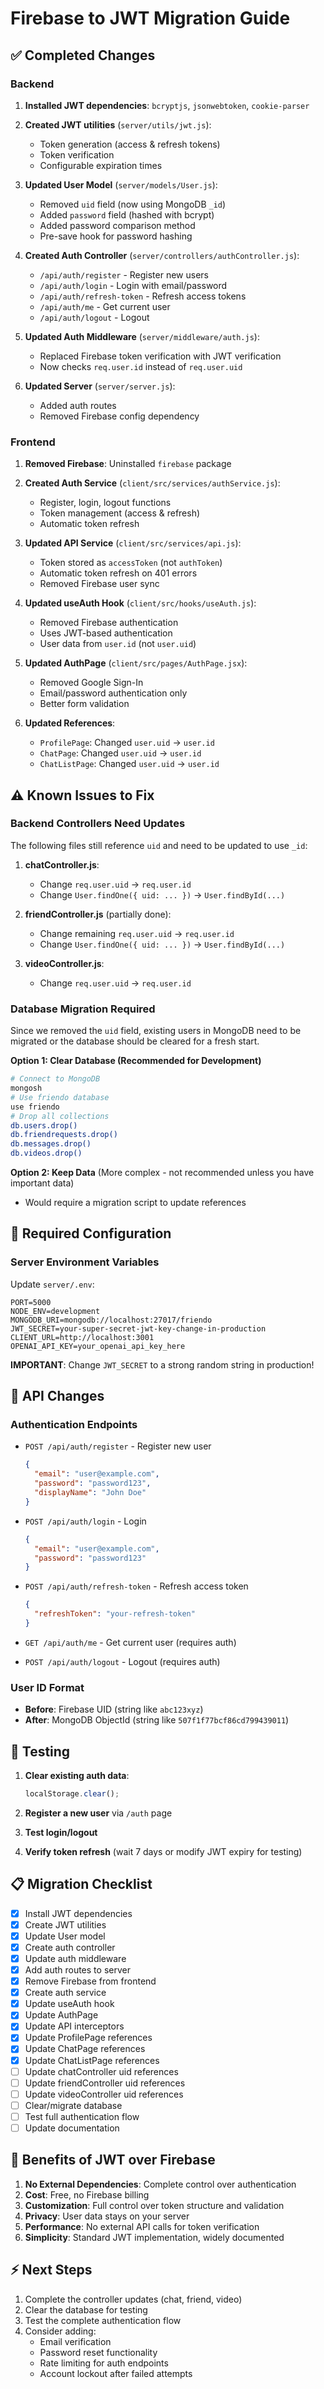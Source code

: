 # Firebase to JWT Migration Guide

## ✅ Completed Changes

### Backend
1. **Installed JWT dependencies**: `bcryptjs`, `jsonwebtoken`, `cookie-parser`
2. **Created JWT utilities** (`server/utils/jwt.js`):
   - Token generation (access & refresh tokens)
   - Token verification
   - Configurable expiration times

3. **Updated User Model** (`server/models/User.js`):
   - Removed `uid` field (now using MongoDB `_id`)
   - Added `password` field (hashed with bcrypt)
   - Added password comparison method
   - Pre-save hook for password hashing

4. **Created Auth Controller** (`server/controllers/authController.js`):
   - `/api/auth/register` - Register new users
   - `/api/auth/login` - Login with email/password
   - `/api/auth/refresh-token` - Refresh access tokens
   - `/api/auth/me` - Get current user
   - `/api/auth/logout` - Logout

5. **Updated Auth Middleware** (`server/middleware/auth.js`):
   - Replaced Firebase token verification with JWT verification
   - Now checks `req.user.id` instead of `req.user.uid`

6. **Updated Server** (`server/server.js`):
   - Added auth routes
   - Removed Firebase config dependency

### Frontend
1. **Removed Firebase**: Uninstalled `firebase` package
2. **Created Auth Service** (`client/src/services/authService.js`):
   - Register, login, logout functions
   - Token management (access & refresh)
   - Automatic token refresh

3. **Updated API Service** (`client/src/services/api.js`):
   - Token stored as `accessToken` (not `authToken`)
   - Automatic token refresh on 401 errors
   - Removed Firebase user sync

4. **Updated useAuth Hook** (`client/src/hooks/useAuth.js`):
   - Removed Firebase authentication
   - Uses JWT-based authentication
   - User data from `user.id` (not `user.uid`)

5. **Updated AuthPage** (`client/src/pages/AuthPage.jsx`):
   - Removed Google Sign-In
   - Email/password authentication only
   - Better form validation

6. **Updated References**:
   - `ProfilePage`: Changed `user.uid` → `user.id`
   - `ChatPage`: Changed `user.uid` → `user.id`
   - `ChatListPage`: Changed `user.uid` → `user.id`

## ⚠️ Known Issues to Fix

### Backend Controllers Need Updates
The following files still reference `uid` and need to be updated to use `_id`:

1. **chatController.js**: 
   - Change `req.user.uid` → `req.user.id`
   - Change `User.findOne({ uid: ... })` → `User.findById(...)`

2. **friendController.js** (partially done):
   - Change remaining `req.user.uid` → `req.user.id`
   - Change `User.findOne({ uid: ... })` → `User.findById(...)`

3. **videoController.js**:
   - Change `req.user.uid` → `req.user.id`

### Database Migration Required
Since we removed the `uid` field, existing users in MongoDB need to be migrated or the database should be cleared for a fresh start.

**Option 1: Clear Database (Recommended for Development)**
```bash
# Connect to MongoDB
mongosh
# Use friendo database
use friendo
# Drop all collections
db.users.drop()
db.friendrequests.drop()
db.messages.drop()
db.videos.drop()
```

**Option 2: Keep Data** (More complex - not recommended unless you have important data)
- Would require a migration script to update references

## 🔧 Required Configuration

### Server Environment Variables
Update `server/.env`:
```env
PORT=5000
NODE_ENV=development
MONGODB_URI=mongodb://localhost:27017/friendo
JWT_SECRET=your-super-secret-jwt-key-change-in-production
CLIENT_URL=http://localhost:3001
OPENAI_API_KEY=your_openai_api_key_here
```

**IMPORTANT**: Change `JWT_SECRET` to a strong random string in production!

## 📝 API Changes

### Authentication Endpoints
- `POST /api/auth/register` - Register new user
  ```json
  {
    "email": "user@example.com",
    "password": "password123",
    "displayName": "John Doe"
  }
  ```

- `POST /api/auth/login` - Login
  ```json
  {
    "email": "user@example.com",
    "password": "password123"
  }
  ```

- `POST /api/auth/refresh-token` - Refresh access token
  ```json
  {
    "refreshToken": "your-refresh-token"
  }
  ```

- `GET /api/auth/me` - Get current user (requires auth)

- `POST /api/auth/logout` - Logout (requires auth)

### User ID Format
- **Before**: Firebase UID (string like `abc123xyz`)
- **After**: MongoDB ObjectId (string like `507f1f77bcf86cd799439011`)

## 🚀 Testing

1. **Clear existing auth data**:
   ```javascript
   localStorage.clear();
   ```

2. **Register a new user** via `/auth` page

3. **Test login/logout**

4. **Verify token refresh** (wait 7 days or modify JWT expiry for testing)

## 📋 Migration Checklist

- [x] Install JWT dependencies
- [x] Create JWT utilities
- [x] Update User model
- [x] Create auth controller
- [x] Update auth middleware
- [x] Add auth routes to server
- [x] Remove Firebase from frontend
- [x] Create auth service
- [x] Update useAuth hook
- [x] Update AuthPage
- [x] Update API interceptors
- [x] Update ProfilePage references
- [x] Update ChatPage references
- [x] Update ChatListPage references
- [ ] Update chatController uid references
- [ ] Update friendController uid references
- [ ] Update videoController uid references
- [ ] Clear/migrate database
- [ ] Test full authentication flow
- [ ] Update documentation

## 🎯 Benefits of JWT over Firebase

1. **No External Dependencies**: Complete control over authentication
2. **Cost**: Free, no Firebase billing
3. **Customization**: Full control over token structure and validation
4. **Privacy**: User data stays on your server
5. **Performance**: No external API calls for token verification
6. **Simplicity**: Standard JWT implementation, widely documented

## ⚡ Next Steps

1. Complete the controller updates (chat, friend, video)
2. Clear the database for testing
3. Test the complete authentication flow
4. Consider adding:
   - Email verification
   - Password reset functionality
   - Rate limiting for auth endpoints
   - Account lockout after failed attempts
